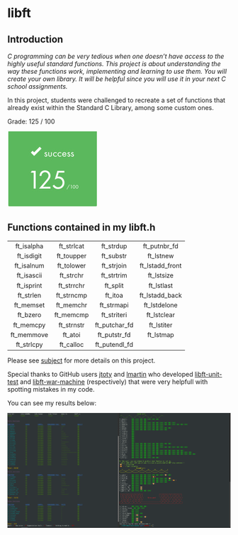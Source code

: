 # libft

## Introduction

*C programming can be very tedious when one doesn’t have access to the highly useful
standard functions. This project is about understanding the way these functions work,
implementing and learning to use them. You will create your own library. It will be
helpful since you will use it in your next C school assignments.*

In this project, students were challenged to recreate a set of functions that already exist within the Standard C Library, among some custom ones.

Grade: 125 / 100

![grade](https://github.com/peterbikes/42-School-Common-Core/blob/main/00_libft/extra/grade.jpg)

## Functions contained in my libft.h

|  |  |  |  |
|:---:|:---:|:---:|:---:|
| ft_isalpha | ft_strlcat | ft_strdup | ft_putnbr_fd |
| ft_isdigit | ft_toupper | ft_substr | ft_lstnew |
| ft_isalnum | ft_tolower | ft_strjoin | ft_lstadd_front |
| ft_isascii | ft_strchr | ft_strtrim | ft_lstsize |
| ft_isprint | ft_strrchr | ft_split | ft_lstlast |
| ft_strlen | ft_strncmp | ft_itoa | ft_lstadd_back |
| ft_memset | ft_memchr | ft_strmapi | ft_lstdelone |
| ft_bzero | ft_memcmp | ft_striteri | ft_lstclear |
| ft_memcpy | ft_strnstr | ft_putchar_fd | ft_lstiter |
| ft_memmove | ft_atoi | ft_putstr_fd | ft_lstmap |
| ft_strlcpy | ft_calloc | ft_putendl_fd |  |

Please see [subject](https://github.com/peterbikes/42-School-Common-Core/blob/main/00_libft/extra/subject.pdf) for more details on this project.

Special thanks to GitHub users [jtoty](https://github.com/jtoty) and [lmartin](https://github.com/0x050f) who developed [libft-unit-test](https://github.com/alelievr/libft-unit-test) and [libft-war-machine](https://github.com/0x050f/libft-war-machine) (respectively) that were very helpfull with spotting mistakes in my code.

You can see my results below:

![tests](https://github.com/peterbikes/42-School-Common-Core/blob/main/00_libft/extra/tests.jpg)
